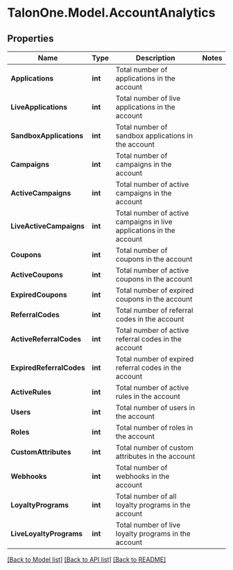 # TalonOne.Model.AccountAnalytics
## Properties

Name | Type | Description | Notes
------------ | ------------- | ------------- | -------------
**Applications** | **int** | Total number of applications in the account | 
**LiveApplications** | **int** | Total number of live applications in the account | 
**SandboxApplications** | **int** | Total number of sandbox applications in the account | 
**Campaigns** | **int** | Total number of campaigns in the account | 
**ActiveCampaigns** | **int** | Total number of active campaigns in the account | 
**LiveActiveCampaigns** | **int** | Total number of active campaigns in live applications in the account | 
**Coupons** | **int** | Total number of coupons in the account | 
**ActiveCoupons** | **int** | Total number of active coupons in the account | 
**ExpiredCoupons** | **int** | Total number of expired coupons in the account | 
**ReferralCodes** | **int** | Total number of referral codes in the account | 
**ActiveReferralCodes** | **int** | Total number of active referral codes in the account | 
**ExpiredReferralCodes** | **int** | Total number of expired referral codes in the account | 
**ActiveRules** | **int** | Total number of active rules in the account | 
**Users** | **int** | Total number of users in the account | 
**Roles** | **int** | Total number of roles in the account | 
**CustomAttributes** | **int** | Total number of custom attributes in the account | 
**Webhooks** | **int** | Total number of webhooks in the account | 
**LoyaltyPrograms** | **int** | Total number of all loyalty programs in the account | 
**LiveLoyaltyPrograms** | **int** | Total number of live loyalty programs in the account | 

[[Back to Model list]](../README.md#documentation-for-models) [[Back to API list]](../README.md#documentation-for-api-endpoints) [[Back to README]](../README.md)

